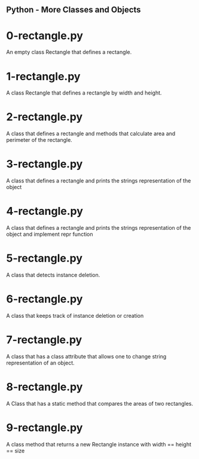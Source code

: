## Python - More Classes and Objects
# 0-rectangle.py
An empty class Rectangle that defines a rectangle.
# 1-rectangle.py
A class Rectangle that defines a rectangle by width and height.
# 2-rectangle.py
A class that defines a rectangle and methods that calculate area and perimeter of the rectangle.
# 3-rectangle.py
A class that defines a rectangle and prints the strings representation of the object
# 4-rectangle.py
A class that defines a rectangle and prints the strings representation of the object and implement repr function
# 5-rectangle.py
A class that detects instance deletion.
# 6-rectangle.py
A class that keeps track of instance deletion or creation
# 7-rectangle.py
A class that has a class attribute that allows one to change string representation of an object.
# 8-rectangle.py
A Class that has a static method that compares the areas of two rectangles.
# 9-rectangle.py
A class method that returns a new Rectangle instance with width == height == size
